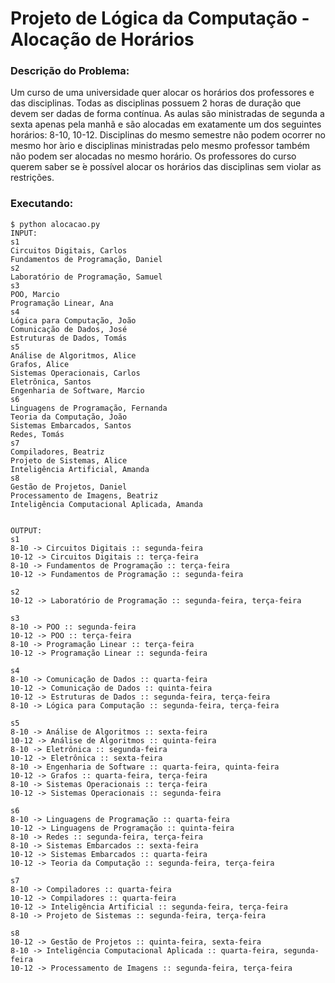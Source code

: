 # Projeto de Lógica da Computação - Alocação de Horários


### Descrição do Problema:
  Um curso de uma universidade quer alocar os horários dos professores e das disciplinas. Todas as
disciplinas possuem 2 horas de duração que devem ser dadas de forma contínua. As aulas são ministradas de
segunda a sexta apenas pela manhã e são alocadas em exatamente um dos seguintes horários: 8-10, 10-12.
Disciplinas do mesmo semestre não podem ocorrer no mesmo hor ́ario e disciplinas ministradas pelo mesmo
professor também não podem ser alocadas no mesmo horário. Os professores do curso querem saber se  ́e
possível alocar os horários das disciplinas sem violar as restrições.


### Executando:
```
$ python alocacao.py
INPUT:
s1
Circuitos Digitais, Carlos
Fundamentos de Programação, Daniel
s2
Laboratório de Programação, Samuel
s3
POO, Marcio
Programação Linear, Ana
s4
Lógica para Computação, João
Comunicação de Dados, José
Estruturas de Dados, Tomás
s5
Análise de Algoritmos, Alice
Grafos, Alice
Sistemas Operacionais, Carlos
Eletrônica, Santos
Engenharia de Software, Marcio
s6
Linguagens de Programação, Fernanda
Teoria da Computação, João
Sistemas Embarcados, Santos
Redes, Tomás
s7
Compiladores, Beatriz
Projeto de Sistemas, Alice
Inteligência Artificial, Amanda
s8
Gestão de Projetos, Daniel
Processamento de Imagens, Beatriz
Inteligência Computacional Aplicada, Amanda


OUTPUT:
s1
8-10 -> Circuitos Digitais :: segunda-feira
10-12 -> Circuitos Digitais :: terça-feira
8-10 -> Fundamentos de Programação :: terça-feira
10-12 -> Fundamentos de Programação :: segunda-feira

s2
10-12 -> Laboratório de Programação :: segunda-feira, terça-feira

s3
8-10 -> POO :: segunda-feira
10-12 -> POO :: terça-feira
8-10 -> Programação Linear :: terça-feira
10-12 -> Programação Linear :: segunda-feira

s4
8-10 -> Comunicação de Dados :: quarta-feira
10-12 -> Comunicação de Dados :: quinta-feira
10-12 -> Estruturas de Dados :: segunda-feira, terça-feira
8-10 -> Lógica para Computação :: segunda-feira, terça-feira

s5
8-10 -> Análise de Algoritmos :: sexta-feira
10-12 -> Análise de Algoritmos :: quinta-feira
8-10 -> Eletrônica :: segunda-feira
10-12 -> Eletrônica :: sexta-feira
8-10 -> Engenharia de Software :: quarta-feira, quinta-feira
10-12 -> Grafos :: quarta-feira, terça-feira
8-10 -> Sistemas Operacionais :: terça-feira
10-12 -> Sistemas Operacionais :: segunda-feira

s6
8-10 -> Linguagens de Programação :: quarta-feira
10-12 -> Linguagens de Programação :: quinta-feira
8-10 -> Redes :: segunda-feira, terça-feira
8-10 -> Sistemas Embarcados :: sexta-feira
10-12 -> Sistemas Embarcados :: quarta-feira
10-12 -> Teoria da Computação :: segunda-feira, terça-feira

s7
8-10 -> Compiladores :: quarta-feira
10-12 -> Compiladores :: quarta-feira
10-12 -> Inteligência Artificial :: segunda-feira, terça-feira
8-10 -> Projeto de Sistemas :: segunda-feira, terça-feira

s8
10-12 -> Gestão de Projetos :: quinta-feira, sexta-feira
8-10 -> Inteligência Computacional Aplicada :: quarta-feira, segunda-feira
10-12 -> Processamento de Imagens :: segunda-feira, terça-feira
```
